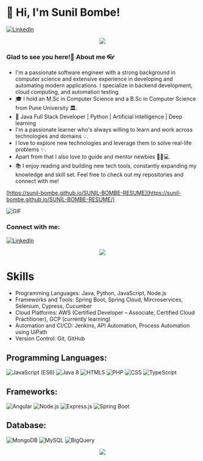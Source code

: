 # 👋 Hi, I'm Sunil Bombe!

[![LinkedIn](https://img.shields.io/badge/LinkedIn-Connect-blue)](https://www.linkedin.com/in/sunil-bombe-5276b026a/)

<p align="center">
    <img src="https://github-readme-stats.vercel.app/api?username=sunil-bombe&show_icons=true&count_private=true&theme=dark"/>
</p>

### Glad to see you here!🤩 About me 👓

- I'm a passionate software engineer with a strong background in computer science and extensive experience in developing and automating modern applications. I specialize in backend development, cloud computing, and automation testing
- 🎓 I hold an M.Sc in Computer Science and a B.Sc in Computer Science from Pune University 🏛.
- 🎯 Java Full Stack Developer | Python | Artificial Intelligence | Deep learning  
- I'm a passionate learner who's always willing to learn and work across technologies and domains 💡.  
- I love to explore new technologies and leverage them to solve real-life problems ✨.
- Apart from that I also love to guide and mentor newbies 👨🏻💻.
- 📚 I enjoy reading and building new tech tools, constantly expanding my knowledge and skill set. Feel free to check out my repositories and connect with me!

[https://sunil-bombe.github.io/SUNIL-BOMBE-RESUME](https://sunil-bombe.github.io/SUNIL-BOMBE-RESUME/)

<img align="center" alt="GIF" src="https://media.giphy.com/media/836HiJc7pgzy8iNXCn/giphy.gif" />

### Connect with me:
[![LinkedIn](https://img.shields.io/badge/LinkedIn-Connect-blue)](https://www.linkedin.com/in/sunil-bombe-5276b026a/)

<p align="center">
    <img src="https://github-readme-stats.vercel.app/api?username=sunil-bombe&show_icons=true&count_private=true&theme=dark"/>
</p>


# Skills

- Programming Languages: Java, Python, JavaScript, Node.js
- Frameworks and Tools: Spring Boot, Spring Cloud, Mircroservices, Selenium, Cypress, Cucumber
- Cloud Platforms: AWS (Certified Developer – Associate, Certified Cloud Practitioner), GCP (currently learning)
- Automation and CI/CD: Jenkins, API Automation, Process Automation using UiPath
- Version Control: Git, GitHub
  
## Programming Languages:

![JavaScript (ES6)](https://img.shields.io/badge/JavaScript%20(ES6)-brightgreen)
![Java 8](https://img.shields.io/badge/Java%208-brightgreen)
![HTML5](https://img.shields.io/badge/HTML5-brightgreen)
![PHP](https://img.shields.io/badge/PHP-brightgreen)
![CSS](https://img.shields.io/badge/CSS-brightgreen)
![TypeScript](https://img.shields.io/badge/Type%20Script-brightgreen)

## Frameworks:

![Angular](https://img.shields.io/badge/Angular-red)
![Node.js](https://img.shields.io/badge/Node.js-green)
![Express.js](https://img.shields.io/badge/Express.js-yellow)
![Spring Boot](https://img.shields.io/badge/Spring%20Boot-blue)

## Database:

![MongoDB](https://img.shields.io/badge/MongoDB-brightgreen)
![MySQL](https://img.shields.io/badge/MySQL-blue)
![BigQuery](https://img.shields.io/badge/BigQuery-blue)

<p align="center">
    <img src="https://github-readme-stats.vercel.app/api/top-langs/?username=sunil-bombe&layout=compact&theme=vision-friendly-dark&show_icons=true" />
</p>
